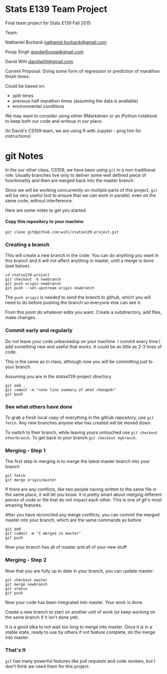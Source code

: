 # Stats E139 Team Project
Final team project for Stats E139 Fall 2015

Team:

Nathaniel Burbank nathaniel.burbank@gmail.com

Pooja Singh goodwillyoga@gmail.com

David Wihl davidwihl@gmail.com

Current Proposal: Doing some form of regression or prediction of marathon finish times.

Could be based on:

* split times
* previous half marathon times (assuming the data is available)
* environmental conditions

We may want to consider using either RMarkdown or an iPython notebook to keep both our code and writeup in our place. 

(In David's CS109 team, we are using R with Jupyter - ping him for instructions)


# git Notes


In the our other class, CS109, we have been using `git` in a non-traditional role. 
Usually branches live only to deliver some well defined piece of
functionality and then are merged back into the master branch.

Since we will be working concurrently on multiple parts of this 
project, `git` will be very useful tool to ensure that we can 
work in parallel, even on the same code, without interference.

Here are some notes to get you started. 

#### Copy this repository to your machine

`git clone git@github.com:wihl/statse139-project.git`

### Creating a branch 

This will create a new branch in the code. You can do anything you
want in this branch and it will not affect anything in master, 
until a merge is done (see below).

```
cd statse139-project
git checkout -b newbranch
git push origin newbranch
git push --set-upstream origin newbranch
```
The `push origin` is needed to send the branch to github, which you
will need to do before pushing the branch so everyone else can see
it.

From this point do whatever edits you want. Create a subdirectory,
add files, make changes.

### Commit early and regularly

Do not leave your code unbackedup on your machine. I commit every
time I add something new and useful that works. It could be as little
as 2-3 lines of code. 

This is the same as in class, although now you will be committing just
to your branch.

Assuming you are in the statse139-project directory

```
git add .
git commit -m "<one line summary of what changed>"
git push
```

### See what others have done

To grab a fresh local copy of everything in the github repository, use
`git fetch`. Any new branches anyone else has created will be moved
down.

To switch to their branch, while leaving yours untouched use 
`git checkout otherbranch`. To get back to your branch `git checkout mybranch`.

### Merging - Step 1

The first step in merging is to merge the latest master branch into
your branch

```
git fetch
git merge origin/master
```
If there are any conflicts, like two people having written to the same
file in the same place, it will let you know. It is pretty smart
about merging different pieces of code or file that do not impact each
other. This is one of git's most amazing features.

After you have reconciled any merge conflicts, you can commit
the merged master into your branch, which are the same commands as 
before

```
git add .  
git commit -m "I merged in master"  
git push  
```
Now your branch has all of master and all of your new stuff

### Merging - Step 2

Now that you are fully up to date in your branch, you can update master:

```
git checkout master  
git merge newbranch    
git status    
git push  
```
Now your code has been integrated into master. Your work is done.

Create a new branch to start on another unit of work (or keep 
working on the same branch if it isn't done yet).

It is a good idea to not wait too long to merge into master. Once it is
in a stable state, ready to use by others if not feature complete, do
the merge into master.

### That's It

`git` has many powerful features like pull requests and code reviews,
but I don't think we need them for this project.




